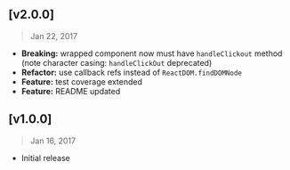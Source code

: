 ## [v2.0.0]
> Jan 22, 2017

- **Breaking:** wrapped component now must have `handleClickout` method (note character casing: `handleClickOut` deprecated)
- **Refactor:** use callback refs instead of `ReactDOM.findDOMNode`
- **Feature:** test coverage extended
- **Feature:** README updated


## [v1.0.0]
> Jan 16, 2017

- Initial release